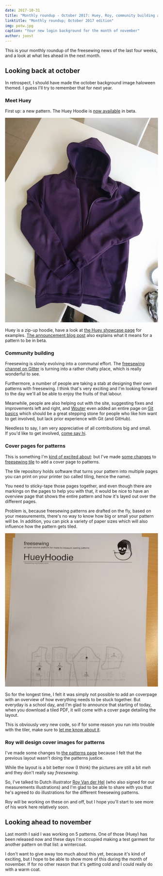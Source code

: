 ```yaml
---
date: 2017-10-31
title: "Monthly roundup - October 2017: Huey, Roy, community building and pattern cover pages"
linktitle: "Monthly roundup; October 2017 edition"
img: potw.jpg
caption: "Your new login background for the month of november"
author: joost
---
```


This is your monthly roundup of the freesewing news of the last four weeks, and a look at what lies ahead in the next month.

## Looking back at october

In retrospect, I should have made the october background image haloween themed. I guess I'll try to remember that for next year.

### Meet Huey

First up: a new pattern. The Huey Hoodie is [now available](/patterns/huey) in beta.

![Hi everyone, I am Huey](huey.jpg)

Huey is a zip-up hoodie, have a look at [the Huey showcase page](/showcase/pattern/huey) for examples. [The announcement blog post](/blog/huey-hoodie-beta/) also explains what it means for a pattern to be in beta.

### Community building

Freesewing is slowly evolving into a communal effort. The [freesewing channel on Gitter](https://gitter.im/freesewing/freesewing) is turning into a rather chatty place, which is really wonderful to see.

Furthermore, a number of people are taking a stab at designing their own patterns with freesewing. I think that's very exciting and I'm looking forward to the day we'll all be able to enjoy the fruits of that labour.

Meanwhile, people are also helping out with the site, suggesting fixes and improvements left and right, and [Wouter](/users/xdpug) even added an entire page on [Git basics](/docs/git-basics) which should be a great stepping stone for people who like him want to get involved, but lack prior experience with Git (and GitHub).

Needless to say, I am very appreciative of all contributions big and small.  
If you'd like to get involved, [come say hi](https://gitter.im/freesewing/freesewing).

### Cover pages for patterns

This is something I'm [kind of excited about](https://www.instagram.com/p/Ba6qVTFDZv_/): but I've made [some changes](https://github.com/freesewing/tile/commit/9d2b11e7a9f0d08b890a04eced989f0b432d2c53) to [freesewing tile](https://github.com/freesewing/tile) to add a cover page to patterns.

The tile repository holds software that turns your pattern into multiple pages you can print on your printer (so called tiling, hence the name).

You need to sticky-tape those pages together, and even though there are markings on the pages to help you with that, it would be nice to have an overview page that shows the entire pattern and how it's layed out over the different pages.

Problem is, because freesewing patterns are drafted on the fly, based on your measurements, there's no way to know how big or small your pattern will be. In addition, you can pick a variety of paper sizes which will also influence how the pattern gets tiled.

![Turns out, you can add a coverpage is wrestle long enough with PostScript](tile.jpg)

So for the longest time, I felt it was simply not possible to add an coverpage with an overview of how everything needs to be stuck together. But everyday is a school day, and I'm glad to announce that starting of today, when you download a tiled PDF, it will come with a cover page detailing the layout.

This is obviously very new code, so if for some reason you run into trouble with the tiler, make sure to [let me know about it](https://github.com/freesewing/tile/issues/new).

### Roy will design cover images for patterns

I've made some changes to [the patterns page](/patterns/) because I felt that the previous layout wasn't doing the patterns justice.

While the layout is a bit better now (I think) the pictures are still a bit *meh* and they don't really say *freesewing*.

So, I've talked to Dutch illustrator [Roy Van der Hel](https://royvdhel-art.deviantart.com/) (who also signed for our measurements illustrations) and I'm glad to be able to share with you that he's agreed to do illustrations for the different freesewing patterns.

Roy will be working on these on and off, but I hope you'll start to see more of his work here relatively soon.

## Looking ahead to november

Last month I said I was working on 5 patterns. One of those (Huey) has been released now and these days I'm occupied making a test garment for another pattern on that list: a wintercoat.

I don't want to give away too much about this yet, because it's kind of exciting, but I hope to be able to show more of this during the month of november. If for no other reason that it's getting cold and I could really do with a warm coat.